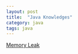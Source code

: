 ```yaml
---
layout: post
title:  "Java Knowledges"
category: java
tags: java
---
```



[Memory Leak][memleak]



[memleak]: http://docs.oracle.com/javase/8/docs/technotes/guides/tsgvm/memleaks.html#sthref38